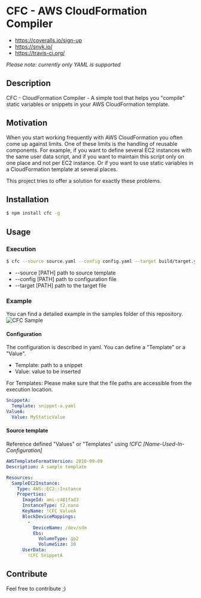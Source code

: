 # CFC - AWS CloudFormation Compiler
- https://coveralls.io/sign-up
- https://snyk.io/
- https://travis-ci.org/

*Please note: currently only YAML is supported*
## Description
CFC - CloudFormation Compiler - A simple tool that helps you "compile" static variables or snippets in your AWS CloudFormation template.

## Motivation
When you start working frequently with AWS CloudFormation you often come up against limits. One of these limits is the handling of reusable components.  For example, if you want to define several EC2 instances with the same user data script, and if you want to maintain this script only on one place and not per EC2 instance. Or if you want to use static variables in a CloudFormation template at several places.

This project tries to offer a solution for exactly these problems.


## Installation
```sh
$ npm install cfc -g
```

## Usage
### Execution
```sh
$ cfc --source source.yaml --config config.yaml --target build/target.yaml
```
- --source [PATH] path to source template
- --config [PATH] path to configuration file
- --target [PATH] path to the target file

### Example
You can find a detailed example in the samples folder of this repository.
![CFC Sample](https://itonaut.com/wp-content/uploads/2018/04/cfc_sample_1.0.0.gif)

#### Configuration
The configuration is described in yaml. You can define a "Template" or a "Value".

- Template: path to a snippet
- Value: value to be inserted

For Templates: Please make sure that the file paths are accessible from the execution location.

```yaml
SnippetA:
  Template: snippet-a.yaml
ValueA:
  Value: MyStaticValue
```

#### Source template
Reference defined "Values" or "Templates" using *!CFC [Name-Used-In-Configuration]*

```yaml
AWSTemplateFormatVersion: 2010-09-09
Description: A sample template

Resources:
  SampleEC2Instance:
    Type: AWS::EC2::Instance
    Properties:
      ImageId: ami-c481fad3
      InstanceType: t2.nano
      KeyName: !CFC ValueA
      BlockDeviceMappings:
        -
          DeviceName: /dev/sdm
          Ebs:
            VolumeType: gp2
            VolumeSize: 10
      UserData:
        !CFC SnippetA
```
## Contribute
Feel free to contribute ;)

